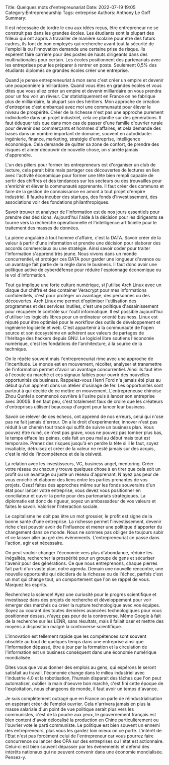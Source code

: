 ﻿Title: Quelques mots d'entrepreunariat
Date: 2022-07-19 19:05
Category:Entrepreneurship
Tags: entreprise
Authors: Anthony Le Goff
Summary:

Il est nécessaire de tordre le cou aux idées reçus, être entrepreneur ne se construit pas dans les grandes écoles. Les étudiants sont la plupart des frileux qui ont appris à travailler de manière scolaire pour être des futurs cadres, ils font de bon employés qui recherche avant tout la sécurité de l'emploi là ou l'innovation demande une certaine prise de risque. Ils espèrent faire carrière pour des postes de hauts dirigeants dans des multinationales pour certain. Les écoles positionnent des partenariats avec les entreprises pour les préparer à rentrer en poste. Seulement 0,5% des étudiants diplomés de grandes écoles créer une entreprise.  

Quand je pense entrepreneuriat à mon sens c'est créer un empire et devenir une pouponnière à milliardaire. Quand vous êtes en grandes écoles et vous dites que vous allez créer un empire et devenir milliardaire on vous prendra pour un fou voir un rêveur. Car statistiquement en France on ne fabrique plus de milliardaire, la plupart son des héritiers. Mon approche de création d'entreprise c'est embarqué avec moi une communauté pour élever le niveau de prospérité. Créer de la richesse n'est pas une approche purement individuelle dans un projet industriel, cela ce planifie sur des générations. Il faut éduquer tels que dans mon cas de passer d'une famille d'ouvrier rurale pour devenir des commerçants et hommes d'affaires, et cela demande des bases dans un nombre important de domaine, souvent en autodidacte: ingénierie, finance, marketing, stratégie d'entreprise, intelligence économique. Cela demande de quitter sa zone de confort, de prendre des risques et aimer découvrir de nouvelle chose, on s'arrête jamais d'apprendre.  

L'un des piliers pour former les entrepreneurs est d'organiser un club de lecture, cela parait bête mais partager ces découvertes de lectures en lien avec l'activité économique pour former une tête bien rempli capable de sortir des chiffres et des tendances sur les secteurs ou des trouvailles pour s'enrichir et élever la communauté apprenante. Il faut créer des communs et faire de la gestion de connaissance en amont à tout projet d'empire industriel. Il faudra incuber des startups, des fonds d'investissement, des associations voir des fondations philanthropiques.  

Savoir trouver et analyser de l'information est de nos jours essentiels pour prendre des décisions. Aujourd'hui l'aide à la décision pour les dirigeants se tourne vers la recherche opérationnelle et l'intelligence artificielle pour le traitement des masses de données.  

La pierre angulaire à tout homme d'affaire, c'est la DATA. Savoir créer de la valeur à partir d'une information et prendre une décision pour élaborer des accords commerciaux ou une stratégie. Ainsi savoir coder pour traiter l'information s'apprend très jeune. Nous vivons dans un monde concurrentiel, et protéger ces DATA pour garder une longueur d'avance ou un avantage fait partie de la règle dans le business. Il faut donc avoir une politique active de cyberdéfense pour réduire l'espionnage économique ou le vol d'information.  

Tout ça implique une forte culture numérique, si j'utilise Arch Linux avec un disque dur chiffré et des container Veracrypt pour mes informations confidentiels, c'est pour protéger un avantage, des personnes ou des découvertes. Arch Linux me permet d'optimiser l'utilisation des programmes et des services inutiles, c'est une politique d'assainissement pour récupérer le contrôle sur l'outil informatique. Il est possible aujourd'hui d'utiliser les logiciels libres pour un ordinateur orienté business. Linux est réputé pour être optimisé pour le workflow des outils de développement et ingénierie logicielle et web. C'est appartenir à la communauté de l'open source et son écosystème en adhérent aux valeurs de partages de l'héritage des hackers depuis GNU. Le logiciel libre soutiens l'économie numérique, c'est les fondations de l'architecture, à la source de la technique.  

On le répète souvent mais l'entrepreneuriat rime avec une approche de l'incertitude. Le monde est en mouvement, récolter, analyser et transmettre de l'information permet d'avoir un avantage concurrentiel. Ainsi ils faut être à l'écoute du marché et ces signaux faibles pour ouvrir des nouvelles opportunités de business. Rappelez-vous Henri Ford n'a jamais été plus au début qu'un apprenti dans un atelier d'usinage de fer. Les opportunités sont partout à qui décide de ce mettre en mouvement. L'entrepreneuse chinoise Zhou Qunfei a commencé ouvrière à l'usine puis à lancer son entreprise avec 3000$. Il en faut peu, c'est totalement faux de croire que les créateurs d'entreprises utilisent beaucoup d'argent pour lancer leur business.  

Savoir ce relever de ces échecs, ont apprend de nos erreurs, celui qui n'ose pas ne fait jamais d'erreur. On a le droit d'experimenter, innover n'est pas réduit à un chemin tout tracé qui suffit de suivre un business plan. Vous pouvez être ruiné, ce n'est pas grave, vous ne pouvez pas tomber plus bas, le temps efface les peines, cela fait un peu mal au début mais tout est temporaire. Prenez des risques jusqu'à en perdre la tête si il le faut, soyez insatiable, détruisez et créer de la valeur ne resté jamais sur des acquis, c'est le nid de l'incompétence et de la oisiveté.  

La relation avec les investisseurs, VC, business angel, mentoring. Créer votre réseau ou chacun y trouve quelques chose à en tirer que cela soit un profit ou un avantage ou juste un réseau d'apprenant. N'ayez pas peur de vous enrichir et élaborer des liens entre les parties prenantes de vos projets. Osez! faites des approches même sur les fonds souverains d'un état pour lancer votre entreprise, vous devez vous positionner en conciliateur et ouvrir la porte pour des partenariats stratégiques. La diplomatie est donc de rigueur, soyez un ambassadeur de vos valeurs et faites le savoir. Valoriser l'interaction sociale.  

Le capitalisme ne doit pas être un mot grossier, le profit est signe de la bonne santé d'une entreprise. La richesse permet l'investissement, devenir riche c'est pouvoir avoir de l'influence et mener une politique d'apporter du changement dans ce monde. Nous ne sommes pas obliger de toujours subir et ce laisser aller au gré des évènements. L'entrepreneuriat ce passe dans l'action, agir est nécessaire.  

On peut vouloir changer l'économie vers plus d'abondance, réduire les inégalités, rechercher la prospérité pour un groupe de gens et sécuriser l'avenir pour des générations. Ce que nous entreprenons, chaque pierres fait parti d'un vaste plan, notre agenda. Demain une nouvelle rencontre, une nouvelle opportunité qui décidera de la richesse ou de l'échec, parfois c'est un mot qui change tout, un comportement que l'on se rappel de vous. Marquez les esprits.  

Recherchez la science! Ayez une curiosité pour le progrès scientifique et investissez dans des projets de recherche et développement pour voir émerger des marchés ou créer la rupture technologique avec vos équipes. Soyez au courant des toutes dernières avancées technologiques pour vous positionner dessus, n'ayez pas peur de la controverse. Même Google à fait de la recherche sur les LENR, sans résultats, mais il fallait oser et mettre des moyens à disposition malgré la controverse scientifique.  

L'innovation est tellement rapide que les compétences sont souvent obsolète au bout de quelques temps dans une entreprise ainsi que l'information dépassé, être à jour par la formation et la circulation de l'information est un business conséquent dans une économie numérique mondialisée.  

Dites vous que vous donner des emplois au gens, qui espérons le seront satisfait au travail, l'économie change dans le milieu industriel avec l'industrie 4.0 et la robotisation, l'humain disparait des tâches que l'on peut automatiser, oublier la main d'oeuvre bon marché, c'est fini cette époque de l'exploitation, nous changeons de monde, il faut avoir un temps d'avance.  

Je suis complètement outragé que en France on parle de réindustrialisation en espérant créer de l'emploi ouvrier. Cela n'arrivera jamais en plus la masse salariale d'un point de vue politique serait plus vers les communistes, c'est de la poudre aux yeux, le gouvernement français est bien content d'avoir délocalisé la production en Chine particulièrement ou l'ouvrier vote le parti communiste. Le politique est bien souvent un ennemi des entrepreneurs, plus vous les gardez loin mieux on ce porte. L'intérêt de l'Etat n'est pas forcément celui de l'entrepreneur car vous pourrez faire concurrence ou lancer des OPA sur des entreprises ou l'état est actionnaire. Celui-ci est bien souvent dépasser par les évènements et défend des intérêts nationaux qui ne peuvent convenir dans une économie mondialisée. Pensez-y.